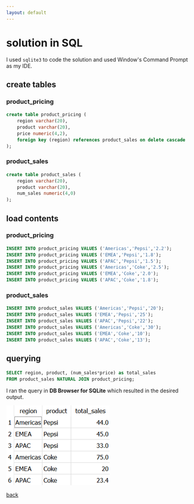 ```yaml
---
layout: default
---
```


# solution in SQL

I used `sqlite3` to code the solution and used Window's Command Prompt as my IDE.

## create tables

### product_pricing

```sql
create table product_pricing (
	region varchar(20),
	product varchar(20),
	price numeric(4,2),
	foreign key (region) references product_sales on delete cascade
);
```

### product_sales

```sql
create table product_sales (
	region varchar(20),
	product varchar(20),
	num_sales numeric(4,0)
);
```

## load contents

### product_pricing

```sql
INSERT INTO product_pricing VALUES ('Americas','Pepsi','2.2');
INSERT INTO product_pricing VALUES ('EMEA','Pepsi','1.8');
INSERT INTO product_pricing VALUES ('APAC','Pepsi','1.5');
INSERT INTO product_pricing VALUES ('Americas','Coke','2.5');
INSERT INTO product_pricing VALUES ('EMEA','Coke','2.0');
INSERT INTO product_pricing VALUES ('APAC','Coke','1.8');
```

### product_sales

```sql
INSERT INTO product_sales VALUES ('Americas','Pepsi','20');
INSERT INTO product_sales VALUES ('EMEA','Pepsi','25');
INSERT INTO product_sales VALUES ('APAC','Pepsi','22');
INSERT INTO product_sales VALUES ('Americas','Coke','30');
INSERT INTO product_sales VALUES ('EMEA','Coke','10');
INSERT INTO product_sales VALUES ('APAC','Coke','13');
```

## querying

```sql
SELECT region, product, (num_sales*price) as total_sales
FROM product_sales NATURAL JOIN product_pricing;
```

I ran the query in **DB Browser for SQLite** which resulted in the desired output.

![](images/plot1.PNG)

[back](./challenge.md)
